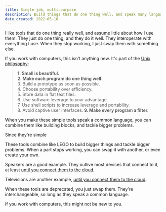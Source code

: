 ```yaml
---
title: Single-job, multi-purpose
description: Build things that do one thing well, and speak many languages
date_created: 2022-05-16
---
```


I like tools that do one thing really well, and assume little about how I use them. They just do one thing, and they do it well. They interoperate with everything I use. When they stop working, I just swap them with something else.

If you work with computers, this isn't anything new. It's part of the [Unix philosophy](https://en.wikipedia.org/wiki/Unix_philosophy#Mike_Gancarz:_The_UNIX_Philosophy):

> **1. Small is beautiful.**  
> **2. Make each program do one thing well.**  
> 3. Build a prototype as soon as possible.  
> 4. Choose portability over efficiency.  
> 5. Store data in flat text files.  
>  6. Use software leverage to your advantage.  
>  7. Use shell scripts to increase leverage and portability.  
>  8. Avoid captive user interfaces. **9. Make every program a filter.**

When you make these simple tools speak a common language, you can combine them like building blocks, and tackle bigger problems.

Since they're simple

These tools combine like LEGO to build bigger things and tackle bigger problems. When a part stops working, you can swap it with another, or even create your own.

Speakers are a good example. They outlive most devices that connect to it, at least [until you connect them to the cloud](https://www.androidpolice.com/2020/01/23/sonos-depracates-legacy-devices-no-updates/).

Televisions are another example, [until you connect them to the cloud](https://www.businessinsider.com/smart-tvs-becoming-obsolete-roku-apple-tv-chromecast-2019-11).

When these tools are deprecated, you just swap them. They're interchangeable, so long as they speak a common language.

If you work with computers, this might not be new to you.

